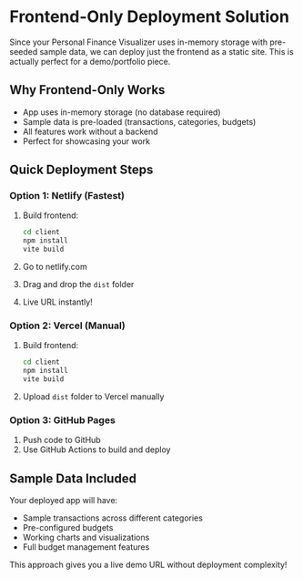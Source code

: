 # Frontend-Only Deployment Solution

Since your Personal Finance Visualizer uses in-memory storage with pre-seeded sample data, we can deploy just the frontend as a static site. This is actually perfect for a demo/portfolio piece.

## Why Frontend-Only Works
- App uses in-memory storage (no database required)
- Sample data is pre-loaded (transactions, categories, budgets)
- All features work without a backend
- Perfect for showcasing your work

## Quick Deployment Steps

### Option 1: Netlify (Fastest)
1. Build frontend:
   ```bash
   cd client
   npm install
   vite build
   ```

2. Go to netlify.com
3. Drag and drop the `dist` folder
4. Live URL instantly!

### Option 2: Vercel (Manual)
1. Build frontend:
   ```bash
   cd client
   npm install  
   vite build
   ```

2. Upload `dist` folder to Vercel manually

### Option 3: GitHub Pages
1. Push code to GitHub
2. Use GitHub Actions to build and deploy

## Sample Data Included
Your deployed app will have:
- Sample transactions across different categories
- Pre-configured budgets
- Working charts and visualizations
- Full budget management features

This approach gives you a live demo URL without deployment complexity!